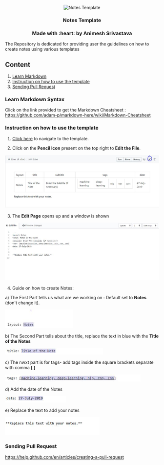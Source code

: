<p align="center">
 <img src="https://i.imgur.com/rSyq3MW.png" alt="Notes Template"></a>
</p>

<h3 align="center">Notes Template</h3>

<h3 align="center">Made with :heart: by Animesh Srivastava</h3>

The Repository is dedicated for providing user the guidelines on how to create notes using various templates

## Content
1. [Learn Markdown](https://github.com/animeshsrivastava24/Notes-Template/blob/master/README.md#learn-markdown-syntax-on-2-minutes) 
2. [Instruction on how to use the template](https://github.com/animeshsrivastava24/Notes-Template/blob/master/README.md#instruction-on-how-to-use-the-template)
3. [Sending Pull Request](https://github.com/animeshsrivastava24/Notes-Template/blob/master/README.md#sending-pull-request)

### **Learn Markdown Syntax**
Click on the link provided to get the Markdown Cheatsheet : https://github.com/adam-p/markdown-here/wiki/Markdown-Cheatsheet

### **Instruction on how to use the template**

1. [Click here](https://github.com/animeshsrivastava24/Notes-Template/blob/master/Notes-Template-1.md) to navigate to the template.

2. Click on the **Pencil Icon** present on the top right to **Edit the File**.

![Edit Image](https://github.com/animeshsrivastava24/Notes-Template/blob/master/Instruction%20Guide/1Edit.JPG "Edit Image")

3. The **Edit Page** opens up and a window is shown

![Edit Image](https://github.com/animeshsrivastava24/Notes-Template/blob/master/Instruction%20Guide/2Edit.JPG "Edit Image")

4. Guide on how to create Notes:

a) The First Part tells us what are we working on : Default set to **Notes** (don't change it).

![Edit Image](https://github.com/animeshsrivastava24/Notes-Template/blob/master/Instruction%20Guide/Layout.JPG "Layout")

b) The Second Part tells about the title, replace the text in blue with the **Title of the Notes**

![Edit Image](https://github.com/animeshsrivastava24/Notes-Template/blob/master/Instruction%20Guide/Title.JPG "Title")

c) The nwxt part is for tags- add tags inside the square brackets separate with comma **[** **]**

![Edit Image](https://github.com/animeshsrivastava24/Notes-Template/blob/master/Instruction%20Guide/Tags.JPG "Tags")

d) Add the date of the Notes

![Edit Image](https://github.com/animeshsrivastava24/Notes-Template/blob/master/Instruction%20Guide/Date.JPG "Date")

e) Replace the text to add your notes

![Edit Image](https://github.com/animeshsrivastava24/Notes-Template/blob/master/Instruction%20Guide/Notes.JPG "Date")

### Sending Pull Request

https://help.github.com/en/articles/creating-a-pull-request
